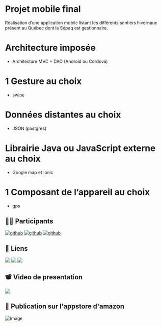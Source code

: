 # Projet mobile final
Réalisation d’une application mobile listant les  différents sentiers hivernaux présent au Québec dont la Sépaq est gestionnaire.

# Architecture imposée
 - Architecture MVC + DAO (Android ou Cordova)
# 1 Gesture au choix
 - swipe
# Données distantes au choix
 - JSON (postgres)
# Librairie Java ou JavaScript externe au choix
 - Google map et Ionic
# 1 Composant de l’appareil au choix
 - gps
  
## 👨‍💻 Participants
[![github](https://img.shields.io/badge/brice_camus-000?style=for-the-badge&logo=github&logoColor=white)](https://github.com/Voxys)
[![github](https://img.shields.io/badge/samuel_d'astous-000?style=for-the-badge&logo=github&logoColor=white)](https://github.com/Poyut/)
[![github](https://img.shields.io/badge/Maxence_schroeder-000?style=for-the-badge&logo=github&logoColor=white)](https://github.com/Maxence-schroeder01)

## 🔗 Liens
[![](https://img.shields.io/badge/Jeu_de_donnees-EBEBEB?style=for-the-badge&logo=databricks&logoColor=white)](https://www.donneesquebec.ca/recherche/dataset/sentiers-hivernaux/resource/540ad36a-1303-4b1a-b554-64c97d31ed7a)
[![](https://img.shields.io/badge/Figma-39ADFC?style=for-the-badge&logo=figma&logoColor=white)](https://www.figma.com/file/kbTB6I61wlw1H9jSvUQUoL/Projet-Mobile)
[![](https://img.shields.io/badge/Figjam-A969FC?style=for-the-badge&logo=figma&logoColor=white)](https://www.figma.com/file/xSu7TeECdZf24g8Rxhs7YT/Projet-Mobile)

## 📽️ Video de presentation 
[![](https://img.shields.io/badge/Notre_video_de_presentation-fc0000?style=for-the-badge&logo=youtube&logoColor=white)](https://www.youtube.com/watch?v=8IgYrcwWeyc)

## 📲 Publication sur l'appstore d'amazon

![image](https://user-images.githubusercontent.com/54377206/146006866-ea337cba-2098-4ab2-bc62-4e2f8ba517c6.png)
